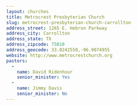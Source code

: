 ```yaml
---
layout: churches
title: Metrocrest Presbyterian Church
slug: metrocrest-presbyterian-church-carrollton
address_street: 1265 E. Hebron Parkway
address_city: Carrollton
address_state: TX
address_zipcode: 75010
address_geocode: 33.0242550,-96.9074955
website: http://www.metrocrestchurch.org
pastors: 
  - 
    name: David Ridenhour
    senior_minister: Yes
  - 
    name: Jimmy Davis
    senior_minister: No
---
```



